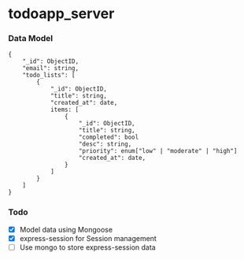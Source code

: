 # todoapp_server


### Data Model
```
{
    "_id": ObjectID,
    "email": string,
    "todo_lists": [
        {
            "_id": ObjectID,
            "title": string,
            "created_at": date,
            items: [
                {
                    "_id": ObjectID,
                    "title": string,
                    "completed": bool
                    "desc": string,
                    "priority": enum["low" | "moderate" | "high"]
                    "created_at": date,
                }
            ]
        }
    ]
}
```

### Todo
- [x] Model data using Mongoose
- [x] express-session for Session management
- [ ] Use mongo to store express-session data
